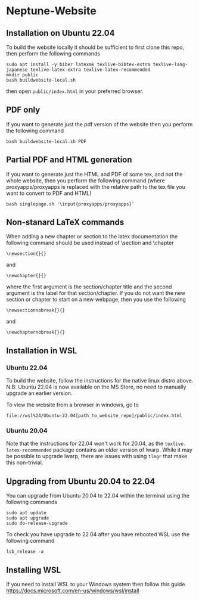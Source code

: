# Neptune-Website

## Installation on Ubuntu 22.04

To build the website locally it should be sufficient to first clone this repo, then perform the following commands

```
sudo apt install -y biber latexmk texlive-bibtex-extra texlive-lang-japanese texlive-latex-extra texlive-latex-recommended 
mkdir public
bash buildwebsite-local.sh
```

then open `public/index.html` in your preferred browser.

## PDF only
If you want to generate just the pdf version of the website then you perform the following command

```
bash buildwebsite-local.sh PDF
```

##  Partial PDF and HTML generation
If you want to generate just the HTML and PDF of some tex, and not the whole website, then you perform the following command (where proxyapps/proxyapps is replaced with the relative path to the tex file you want to convert to PDF and HTML)

```
bash singlepage.sh '\input{proxyapps/proxyapps}'
```

## Non-stanard LaTeX commands
When adding a new chapter or section to the latex documentation the following command should be used instead of \section and \chapter

```
\newsection{}{}
```

and

```
\newchapter{}{}
```

where the first argument is the section/chapter title and the second argument is the label for that section/chapter. If you do not want the new section or chapter to start on a new webpage, then you use the following

```
\newsectionnobreak{}{}
```

and

```
\newchapternobreak{}{}
```

## Installation in WSL
### Ubuntu 22.04
To build the website, follow the instructions for the native linux distro above.
N.B: Ubuntu 22.04 is now available on the MS Store, no need to manually upgrade an earlier version.

To view the website from a browser in windows, go to 
```
file://wsl%24/Ubuntu-22.04[path_to_website_repo]/public/index.html
```

### Ubuntu 20.04
Note that the instructions for 22.04 won't work for 20.04, as the `texlive-latex-recommended` package contains an older version of lwarp.
While it may be possible to upgrade lwarp, there are issues with using `tlmgr` that make this non-trivial.

## Upgrading from Ubuntu 20.04 to 22.04

You can upgrade from Ubuntu 20.04 to 22.04 within the terminal using the following commands
```
sudo apt update
sudo apt upgrade
sudo do-release-upgrade
```

To check you have upgrade to 22.04 after you have rebooted WSL use the following command

```
lsb_release -a
```

## Installing WSL 

If you need to install WSL to your Windows system then follow this guide https://docs.microsoft.com/en-us/windows/wsl/install
